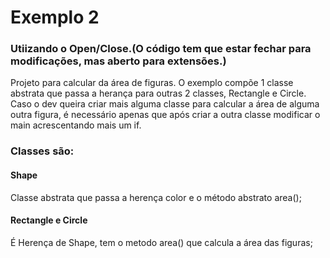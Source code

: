 # Exemplo 2 

### Utiizando o Open/Close.(O código tem que estar fechar para modificações, mas aberto para extensões.)

Projeto para  calcular da área de figuras. O exemplo compõe 1 classe abstrata que passa a herança para outras 2 classes, Rectangle e Circle.
Caso o dev queira criar mais alguma classe para calcular a área de alguma outra figura, é necessário apenas que após criar a outra classe modificar o main acrescentando mais um if.

### Classes são:

#### Shape

Classe abstrata que passa a herença color e o método abstrato area();

#### Rectangle e Circle

É Herença de Shape, tem o metodo area() que calcula a área das figuras;
